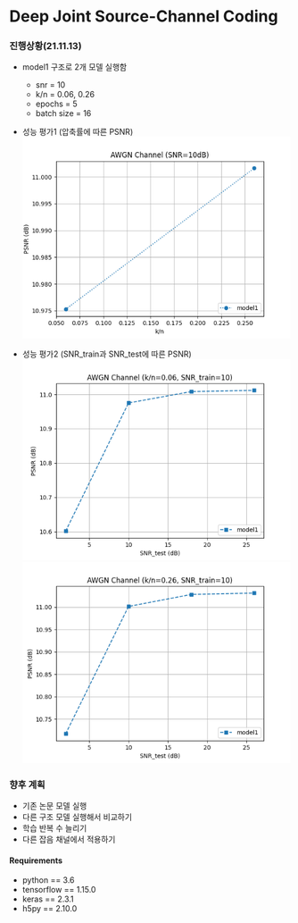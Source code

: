 # Deep Joint Source-Channel Coding

### 진행상황(21.11.13)
- model1 구조로 2개 모델 실행함
  - snr = 10
  - k/n = 0.06, 0.26
  - epochs = 5
  - batch size = 16  
    

- 성능 평가1 (압축률에 따른 PSNR)  
![kn_10](./kn_10.png)


- 성능 평가2 (SNR_train과 SNR_test에 따른 PSNR)  
![test_0.06](./test_0.06.png)  
![test_0.26](./test_0.26.png)

### 향후 계획
- 기존 논문 모델 실행
- 다른 구조 모델 실행해서 비교하기
- 학습 반복 수 늘리기
- 다른 잡음 채널에서 적용하기



#### Requirements
* python == 3.6
* tensorflow == 1.15.0
* keras == 2.3.1
* h5py == 2.10.0

